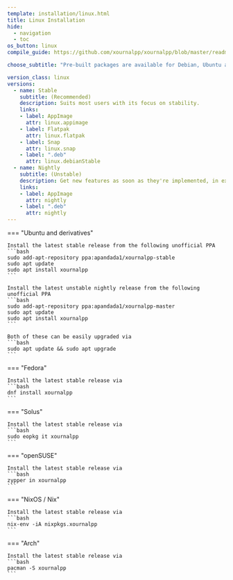 ```yaml
---
template: installation/linux.html
title: Linux Installation
hide:
  - navigation
  - toc
os_button: linux
compile_guide: https://github.com/xournalpp/xournalpp/blob/master/readme/LinuxBuild.md

choose_subtitle: "Pre-built packages are available for Debian, Ubuntu and derivatives, and most distros"

version_class: linux
versions:
  - name: Stable
    subtitle: (Recommended)
    description: Suits most users with its focus on stability.
    links: 
    - label: AppImage
      attr: linux.appimage
    - label: Flatpak
      attr: linux.flatpak
    - label: Snap
      attr: linux.snap
    - label: ".deb"
      attr: linux.debianStable
  - name: Nightly
    subtitle: (Unstable)
    description: Get new features as soon as they're implemented, in exchange for stability.
    links:
    - label: AppImage
      attr: nightly
    - label: ".deb"
      attr: nightly
---
```


=== "Ubuntu and derivatives"

    Install the latest stable release from the following unofficial PPA
    ```bash
    sudo add-apt-repository ppa:apandada1/xournalpp-stable
    sudo apt update
    sudo apt install xournalpp
    ```
    
    Install the latest unstable nightly release from the following unofficial PPA
    ```bash
    sudo add-apt-repository ppa:apandada1/xournalpp-master
    sudo apt update
    sudo apt install xournalpp
    ```
    
    Both of these can be easily upgraded via
    ```bash
    sudo apt update && sudo apt upgrade
    ```

=== "Fedora"
    
    Install the latest stable release via
    ```bash
    dnf install xournalpp
    ```

=== "Solus"
    
    Install the latest stable release via
    ```bash
    sudo eopkg it xournalpp
    ```

=== "openSUSE"
    
    Install the latest stable release via
    ```bash
    zypper in xournalpp
    ```

=== "NixOS / Nix"

    Install the latest stable release via
    ```bash
    nix-env -iA nixpkgs.xournalpp
    ```

=== "Arch"

    Install the latest stable release via
    ```bash
    pacman -S xournalpp
    ```
